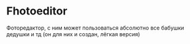 # Fhotoeditor
Фоторедактор, с ним может пользоваться абсолютно все бабушки дедушки и тд (он для них и создан, лёгкая версия)

